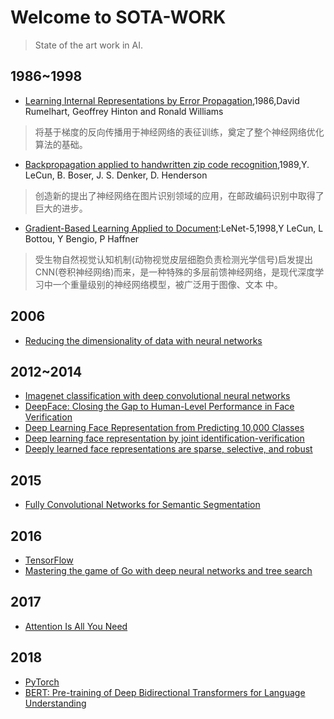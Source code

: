 # Welcome to SOTA-WORK

> State of the art work in AI.

## 1986~1998

- [Learning Internal Representations by Error Propagation](https://apps.dtic.mil/dtic/tr/fulltext/u2/a164453.pdf),1986,David Rumelhart, Geoffrey Hinton and Ronald Williams

> 将基于梯度的反向传播用于神经网络的表征训练，奠定了整个神经网络优化算法的基础。

- [Backpropagation applied to handwritten zip code recognition](http://www.ics.uci.edu/~welling/teaching/273ASpring09/lecun-89e.pdf),1989,Y. LeCun, B. Boser, J. S. Denker, D. Henderson

> 创造新的提出了神经网络在图片识别领域的应用，在邮政编码识别中取得了巨大的进步。

- [Gradient-Based Learning Applied to Document](http://yann.lecun.com/exdb/publis/pdf/lecun-01a.pdf):LeNet-5,1998,Y LeCun, L Bottou, Y Bengio, P Haffner

> 受生物自然视觉认知机制(动物视觉皮层细胞负责检测光学信号)启发提出CNN(卷积神经网络)而来，是一种特殊的多层前馈神经网络，是现代深度学习中一个重量级别的神经网络模型，被广泛用于图像、文本
中。

## 2006

- [Reducing the dimensionality of data with neural networks](https://pdfs.semanticscholar.org/7d76/b71b700846901ac4ac119403aa737a285e36.pdf)

## 2012~2014

- [Imagenet classification with deep convolutional neural networks](http://papers.nips.cc/paper/4824-imagenet-classification-with-deep-convolutional-neural-networks.pdf)
- [DeepFace: Closing the Gap to Human-Level Performance in Face Verification](https://www.cv-foundation.org/openaccess/content_cvpr_2014/papers/Taigman_DeepFace_Closing_the_2014_CVPR_paper.pdf)
- [Deep Learning Face Representation from Predicting 10,000 Classes](https://www.cv-foundation.org/openaccess/content_cvpr_2014/papers/Sun_Deep_Learning_Face_2014_CVPR_paper.pdf)
- [Deep learning face representation by joint identification-verification](https://papers.nips.cc/paper/5416-deep-learning-face-representation-by-joint-identification-verification.pdf)
- [Deeply learned face representations are sparse, selective, and robust](https://www.cv-foundation.org/openaccess/content_cvpr_2015/papers/Sun_Deeply_Learned_Face_2015_CVPR_paper.pdf)

## 2015

- [Fully Convolutional Networks for Semantic Segmentation](https://www.cv-foundation.org/openaccess/content_cvpr_2015/papers/Long_Fully_Convolutional_Networks_2015_CVPR_paper.pdf)

## 2016

- [TensorFlow](https://tensorflow.org)
- [Mastering the game of Go with deep neural networks and tree search](http://web.iitd.ac.in/~sumeet/Silver16.pdf)

## 2017

- [Attention Is All You Need](https://arxiv.org/abs/1706.03762)

## 2018

- [PyTorch](https://pytorch.org/)
- [BERT: Pre-training of Deep Bidirectional Transformers for Language Understanding](https://arxiv.org/abs/1810.04805)

